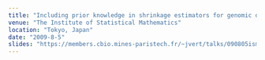 ```yaml
---
title: "Including prior knowledge in shrinkage estimators for genomic data"
venue: "The Institute of Statistical Mathematics"
location: "Tokyo, Japan"
date: "2009-8-5"
slides: "https://members.cbio.mines-paristech.fr/~jvert/talks/090805ism/ism.pdf"
---
```

